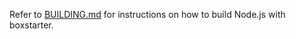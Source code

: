 Refer to [BUILDING.md](../../BUILDING.md#option-2-automated-install-with-boxstarter) for
instructions on how to build Node.js with boxstarter.
